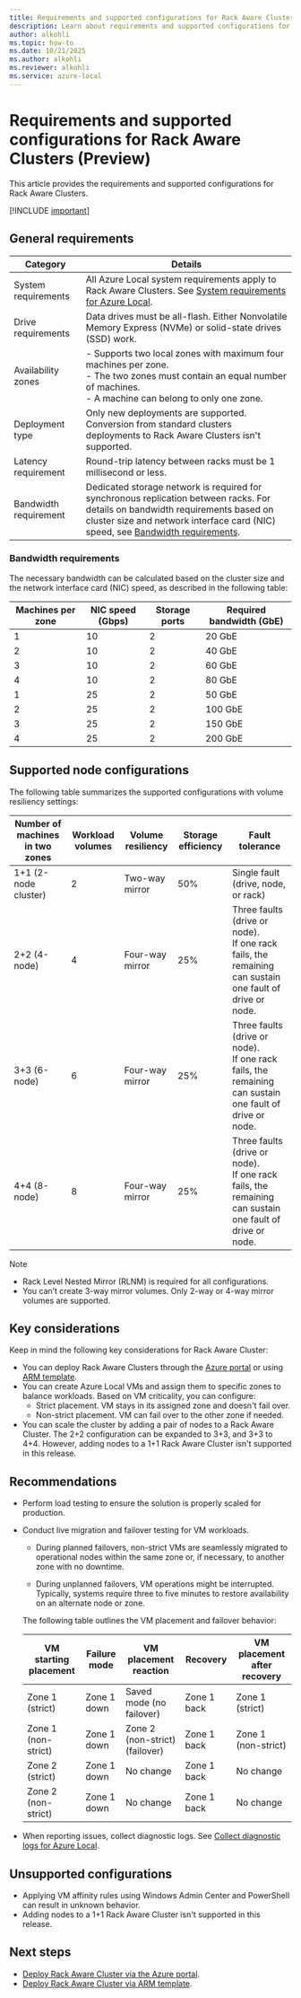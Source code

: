 ```yaml
---
title: Requirements and supported configurations for Rack Aware Clusters (Preview)
description: Learn about requirements and supported configurations for Rack Aware Clusters (Preview).
author: alkohli
ms.topic: how-to
ms.date: 10/21/2025
ms.author: alkohli
ms.reviewer: alkohli
ms.service: azure-local
---
```


# Requirements and supported configurations for Rack Aware Clusters (Preview)

This article provides the requirements and supported configurations for Rack Aware Clusters.

[!INCLUDE [important](../includes/hci-preview.md)]

## General requirements

| Category | Details |
|--|--|
| System requirements | All Azure Local system requirements apply to Rack Aware Clusters. See [System requirements for Azure Local](../concepts/system-requirements-23h2.md). |
| Drive requirements | Data drives must be all-flash. Either Nonvolatile Memory Express (NVMe) or solid-state drives (SSD) work. |
| Availability zones | - Supports two local zones with maximum four machines per zone.<br>- The two zones must contain an equal number of machines.<br>- A machine can belong to only one zone. |
| Deployment type | Only new deployments are supported. Conversion from standard clusters deployments to Rack Aware Clusters isn't supported. |
| Latency requirement | Round-trip latency between racks must be 1 millisecond or less. |
| Bandwidth requirement | Dedicated storage network is required for synchronous replication between racks. For details on bandwidth requirements based on cluster size and network interface card (NIC) speed, see [Bandwidth requirements](#bandwidth-requirements). |

### Bandwidth requirements

The necessary bandwidth can be calculated based on the cluster size and the network interface card (NIC) speed, as described in the following table:

<!--Add link--For detailed networking requirements, see the [network design requirements]().-->

| Machines per zone | NIC speed (Gbps) | Storage ports | Required bandwidth (GbE) |
|--|--|--|--|
| 1 | 10 | 2 | 20 GbE |
| 2 | 10 | 2 | 40 GbE |
| 3 | 10 | 2 | 60 GbE |
| 4 | 10 | 2 | 80 GbE |
| 1 | 25 | 2 | 50 GbE |
| 2 | 25 | 2 | 100 GbE |
| 3 | 25 | 2 | 150 GbE |
| 4 | 25 | 2 | 200 GbE |

## Supported node configurations

The following table summarizes the supported configurations with volume resiliency settings:

| Number of machines in two zones | Workload volumes | Volume resiliency | Storage efficiency | Fault tolerance |
|--|--|--|--|--|
| 1+1 (2-node cluster) | 2 | Two-way mirror | 50% | Single fault (drive, node, or rack) |
| 2+2 (4-node) | 4 | Four-way mirror | 25% | Three faults (drive or node). <br> If one rack fails, the remaining can sustain one fault of drive or node. |
| 3+3 (6-node) | 6 | Four-way mirror | 25% | Three faults (drive or node). <br> If one rack fails, the remaining can sustain one fault of drive or node. |
| 4+4 (8-node) | 8 | Four-way mirror | 25% | Three faults (drive or node). <br> If one rack fails, the remaining can sustain one fault of drive or node. |

> [!NOTE]
> - Rack Level Nested Mirror (RLNM) is required for all configurations.
> - You can’t create 3-way mirror volumes. Only 2-way or 4-way mirror volumes are supported.

## Key considerations

Keep in mind the following key considerations for Rack Aware Cluster:

- You can deploy Rack Aware Clusters through the [Azure portal](../index.yml) or using [ARM template](../index.yml).
- You can create Azure Local VMs and assign them to specific zones to balance workloads. Based on VM criticality, you can configure:
  - Strict placement. VM stays in its assigned zone and doesn't fail over.
  - Non-strict placement. VM can fail over to the other zone if needed.
- You can scale the cluster by adding a pair of nodes to a Rack Aware Cluster. The 2+2 configuration can be expanded to 3+3, and 3+3 to 4+4. However, adding nodes to a 1+1 Rack Aware Cluster isn't supported in this release.

## Recommendations

- Perform load testing to ensure the solution is properly scaled for production.
- Conduct live migration and failover testing for VM workloads.

    - During planned failovers, non-strict VMs are seamlessly migrated to operational nodes within the same zone or, if necessary, to another zone with no downtime.

    - During unplanned failovers, VM operations might be interrupted. Typically, systems require three to five minutes to restore availability on an alternate node or zone.

    The following table outlines the VM placement and failover behavior:

    | VM starting placement | Failure mode | VM placement reaction | Recovery | VM placement after recovery |
    |--|--|--|--|--|
    | Zone 1 (strict) | Zone 1 down | Saved mode (no failover) | Zone 1 back | Zone 1 (strict) |
    | Zone 1 (non-strict) | Zone 1 down | Zone 2 (non-strict) (failover) | Zone 1 back | Zone 1 (non-strict) |
    | Zone 2 (strict) | Zone 1 down | No change | Zone 1 back | No change |
    | Zone 2 (non-strict) | Zone 1 down | No change | Zone 1 back | No change |

- When reporting issues, collect diagnostic logs. See [Collect diagnostic logs for Azure Local](../manage/collect-logs.md).

## Unsupported configurations

- Applying VM affinity rules using Windows Admin Center and PowerShell can result in unknown behavior.
- Adding nodes to a 1+1 Rack Aware Cluster isn't supported in this release.

## Next steps

- [Deploy Rack Aware Cluster via the Azure portal](../index.yml).
- [Deploy Rack Aware Cluster via ARM template](../index.yml).